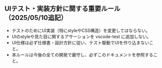 ## UIテスト・実装方針に関する重要ルール（2025/05/10追記）

- テストのためにUI実装（特にstyleやCSS構造）を変更してはならない。
- UIのstyleや見た目に関するアサーションを vscode-test に追加しない。
- UI仕様は必ず仕様書・設計方針に従い、テスト駆動でUIを作り込まないこと。
- 本ルールは今後の全ての開発で厳守し、必ずこのドキュメントを参照すること。
